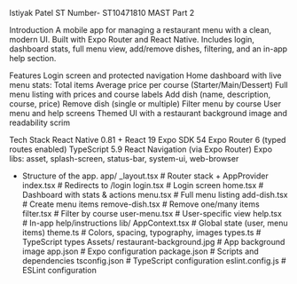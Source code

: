 Istiyak Patel
ST Number- ST10471810
MAST Part 2

Introduction
A mobile app for managing a restaurant menu with a clean, modern UI. Built with Expo Router and React Native. Includes login, dashboard stats, full menu view, add/remove dishes, filtering, and an in-app help section.

Features
Login screen and protected navigation
Home dashboard with live menu stats:
Total items
Average price per course (Starter/Main/Dessert)
Full menu listing with prices and course labels
Add dish (name, description, course, price)
Remove dish (single or multiple)
Filter menu by course
User menu and help screens
Themed UI with a restaurant background image and readability scrim

Tech Stack
React Native 0.81 + React 19
Expo SDK 54
Expo Router 6 (typed routes enabled)
TypeScript 5.9
React Navigation (via Expo Router)
Expo libs: asset, splash-screen, status-bar, system-ui, web-browser

- Structure of the app.
  app/
    _layout.tsx          # Router stack + AppProvider
    index.tsx            # Redirects to /login
    login.tsx            # Login screen
    home.tsx             # Dashboard with stats & actions
    menu.tsx             # Full menu listing
    add-dish.tsx         # Create menu items
    remove-dish.tsx      # Remove one/many items
    filter.tsx           # Filter by course
    user-menu.tsx        # User-specific view
    help.tsx             # In-app help/instructions
  lib/
    AppContext.tsx       # Global state (user, menu items)
    theme.ts             # Colors, spacing, typography, images
    types.ts             # TypeScript types
  Assets/
    restaurant-background.jpg  # App background image
  app.json               # Expo configuration
  package.json           # Scripts and dependencies
  tsconfig.json          # TypeScript configuration
  eslint.config.js       # ESLint configuration

  
